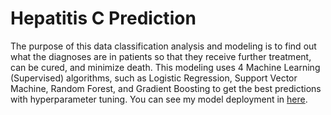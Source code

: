 # Hepatitis C Prediction
The purpose of this data classification analysis and modeling is to find out what the diagnoses are in patients so that they receive further treatment, can be cured, and minimize death. This modeling uses 4 Machine Learning (Supervised) algorithms, such as Logistic Regression, Support Vector Machine, Random Forest, and Gradient Boosting to get the best predictions with hyperparameter tuning.
You can see my model deployment in [here](https://huggingface.co/spaces/fadyabila/Hepatitis_C_Prediction).
